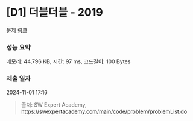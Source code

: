 # [D1] 더블더블 - 2019 

[문제 링크](https://swexpertacademy.com/main/code/problem/problemDetail.do?contestProbId=AV5QDEX6AqwDFAUq) 

### 성능 요약

메모리: 44,796 KB, 시간: 97 ms, 코드길이: 100 Bytes

### 제출 일자

2024-11-01 17:16



> 출처: SW Expert Academy, https://swexpertacademy.com/main/code/problem/problemList.do